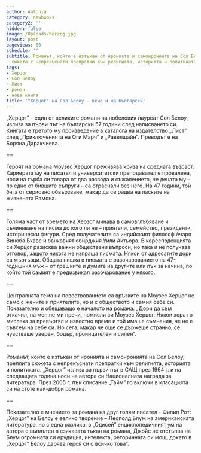```yaml
---
author: Antonia
category: newbooks
category2: ''
hidden: false
image: /Uploads/herzog.jpg
layout: post
pageviews: 60
schedule: ''
subtitle: Романът, който е изтъкан от иронията и самоиронията на Сол Белоу, преплита
  сюжета с непрекъснати препратки към религията, историята и политиката
tags:
- Херцог
- Сол Белоу
- Лист
- роман
- нова книга
title: '"Херцог" на Сол Белоу - вече и на български'
---
```


„Херцог” – един от великите романи на нобеловия лауреат Сол Белоу, излиза за първи път на български 57 години след написването си. Книгата е третото му произведение в каталога на издателство „Лист” след „Приключенията на Оги Марч” и „Равелщайн”. Преводът е на Боряна Даракчиева. 

\==

Героят на романа Моузес Херцог преживява криза на средната възраст. Кариерата му на писател и университетски преподавател е провалена, носи на гърба си товара от два развода и съжалението, че децата му – по едно от бившите съпруги – са отраснали без него. На 47 години, той бяга от сериозно обвързване, макар да се радва на ласките на жизнената Рамона. 

\==

Голяма част от времето на Херзог минава в самовглъбяване и съчиняване на писма до кого ли не – приятели, семейство, президенти, исторически фигури. Сред получателите са индийският философ Ачаря Виноба Бхаве и банковият обирджия Уили Актьора. В коресподенцията си Херцог разисква важни обществени въпроси, но така и не получава отговор, защото никога не изпраща писмата. Някои от адресатите дори са мъртъвци. Общата нишка в писмата е разочарованието на 47-годишния мъж – от грешките и думите на другите или пък за начина, по който той самият е предизвикал разочарование у някого. 

\==

Централната тема на повествованието са връзките на Моузес Херцог не само с жените и приятелите, но и с обществото и самия себе си. Показателно и обещаващо е началото на романа: „Дори да съм откачил, на мен не ми пречи, помисли си Моузес Херцог. Някои хора го мислеха за превъртял и известно време и той имаше съмнения, че не е съвсем на себе си. Но сега, макар че още се държеше странно, се чувстваше уверен, бодър, проницателен и силен”.

\==

Романът, който е изтъкан от иронията и самоиронията на Сол Белоу, преплита сюжета с непрекъснати препратки към религията, историята и политиката. „Херцог” излиза за първи път в САЩ през 1964 г. и на следващата година носи на автора си Националната награда за литература. През 2005 г. пък списание „Тайм” го включи в класацията си на стоте най-добри романа. 

\==

Показателно е мнението за романа на друг голям писател - Филип Рот: „Херцог" на Белоу е велико творение – Леополд Блум на американската литература, но с една разлика: в „Одисей” енциклопедичният ум на автора е въплътен в езикавата тъкан на романа, Джойс не отстъпва на Блум огромната си ерудиция, интелекта, реторичната си мощ, докато в „Херцог” Белоу дарява героя си с всичко това”.